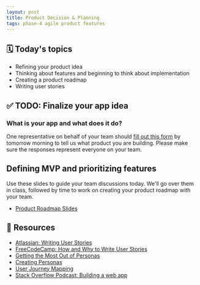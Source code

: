 ```yaml
---
layout: post
title: Product Decision & Planning
tags: phase-4 agile product features
---
```


## 🗓️ Today's topics

- Refining your product idea
- Thinking about features and beginning to think about implementation
- Creating a product roadmap
- Writing user stories

## ✅ TODO: Finalize your app idea

### What is your app and what does it do?

One representative on behalf of your team should [fill out this form](https://forms.gle/H6PhG5AHXW8kUPePA) by tomorrow morning to tell us what product you are building. Please make sure the responses represent everyone on your team.

## Defining MVP and prioritizing features

Use these slides to guide your team discussions today. We'll go over them in class, followed by time to work on creating your product roadmap with your team.

- [Product Roadmap Slides](https://drive.google.com/file/d/19g0YwyHjPiFr9WAsiboc0ZgTmzfEAVGc/view?usp=sharing)

## 🔖 Resources

- [Atlassian: Writing User Stories](https://www.atlassian.com/agile/project-management/user-stories)
- [FreeCodeCamp: How and Why to Write User Stories](https://www.freecodecamp.org/news/how-and-why-to-write-great-user-stories-f5a110668246/)
- [Getting the Most Out of Personas](http://www.uxforthemasses.com/personas/)
- [Creating Personas](https://www.uxbooth.com/articles/creating-personas/)
- [User Journey Mapping](https://uxplanet.org/a-beginners-guide-to-user-journey-mapping-bd914f4c517c)
- [Stack Overflow Podcast: Building a web app](https://stackoverflow.blog/2021/02/12/podcast-312-were-building-a-web-app-got-any-advice/)
